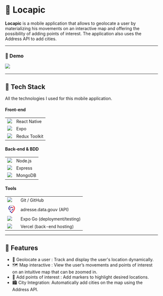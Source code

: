 # 📍 Locapic

**Locapic** is a mobile application that allows to geolocate a user by materializing his movements on an interactive map and offering the possibility of adding points of interest. The application also uses the Address API to add cities.

---

### 📲 Demo  
<img src="assets/demo-locapic.gif" height="400"/>  


---


## 📱 Tech Stack  

All the technologies I used for this mobile application.

#### Front-end
<table>
  <tr>
    <td><img src="https://cdn.jsdelivr.net/gh/devicons/devicon/icons/react/react-original.svg" width="30"/></td>
    <td>React Native</td>
  </tr>
  <tr>
    <td><img src="https://avatars.githubusercontent.com/u/12504344?s=200&v=4" width="30"/></td>
    <td>Expo</td>
  </tr>
  <tr>
    <td><img src="https://cdn.jsdelivr.net/gh/devicons/devicon/icons/redux/redux-original.svg" width="30"/></td>
    <td>Redux Toolkit</td>
  </tr> 
</table>

#### Back-end & BDD
<table>
  <tr>
    <td><img src="https://cdn.jsdelivr.net/gh/devicons/devicon/icons/nodejs/nodejs-original.svg" width="30"/></td>
    <td>Node.js</td>
  </tr>
  <tr>
    <td><img src="https://cdn.jsdelivr.net/gh/devicons/devicon/icons/express/express-original.svg" width="30"/></td>
    <td>Express</td>
  </tr>
  <tr>
    <td><img src="https://cdn.jsdelivr.net/gh/devicons/devicon/icons/mongodb/mongodb-original.svg" width="30" /></td>
    <td>MongoDB</td>
  </tr>
</table>

#### Tools
<table>
  <tr>
    <td><img src="https://cdn.jsdelivr.net/gh/devicons/devicon/icons/github/github-original.svg" width="30"/></td>
    <td>Git / GitHub</td>
  </tr>
  <tr>
    <td><img src="https://github.com/BaseAdresseNationale/adresse.data.gouv.fr/blob/main/public/logos/certificat/BAN.png" width="30"/></td>
    <td>adresse.data.gouv (API)</td>
  </tr>
  <tr>
    <td><img src="https://avatars.githubusercontent.com/u/12504344?s=200&v=4" width="30"/></td>
    <td>Expo Go (deployment/testing)</td>
  <tr>
    <td><img src="https://cdn.jsdelivr.net/gh/devicons/devicon/icons/vercel/vercel-original.svg" width="30"/></td>
    <td>Vercel (back-end hosting)</td>
  </tr>
</table>



---

## 🚀 Features

- 📍 Geolocate a user : Track and display the user's location dynamically.
- 🗺️ Map interactive : View the user’s movements and points of interest on an intuitive map that can be zoomed in.
- 🔻 Add points of interest : Add markers to highlight desired locations.
- 🏙 City Integration: Automatically add cities on the map using the Address API.
